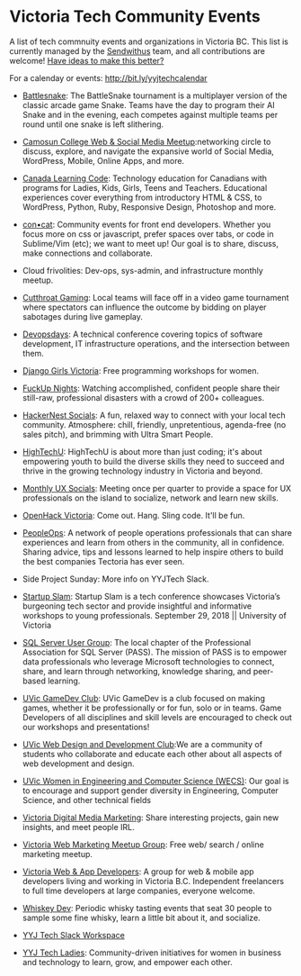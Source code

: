 # Victoria Tech Community Events


A list of tech commnuity events and organizations in Victoria BC. This list is currently managed by the [Sendwithus](http://sendwithus.com/about) team, and all contributions are welcome! [Have ideas to make this better?](mailto:us@sendwithus.com)

For a calenday or events: http://bit.ly/yyjtechcalendar


* [Battlesnake](battlesnake.io): The BattleSnake tournament is a multiplayer version of the classic arcade game Snake. Teams have the day to program their AI Snake and in the evening, each competes against multiple teams per round until one snake is left slithering.

* [Camosun College Web & Social Media Meetup](https://www.meetup.com/Camosun-College-Social-Media-Meetup/):networking circle to discuss, explore, and navigate the expansive world of Social Media, WordPress, Mobile, Online Apps, and more. 

* [Canada Learning Code](https://www.canadalearningcode.ca/chapters/victoria/): Technology education for Canadians with programs for Ladies, Kids, Girls, Teens and Teachers. Educational experiences cover everything from introductory HTML & CSS, to WordPress, Python, Ruby, Responsive Design, Photoshop and more. 

* [con•cat](https://www.meetup.com/con-cat/): Community events for front end developers. Whether you focus more on css or javascript, prefer spaces over tabs, or code in Sublime/Vim (etc); we want to meet up! Our goal is to share, discuss, make connections and collaborate. 

* Cloud frivolities: Dev-ops, sys-admin, and infrastructure monthly meetup.

* [Cutthroat Gaming](https://www.cutthroatgaming.org/): Local teams will face off in a video game tournament where spectators can influence the outcome by bidding on player sabotages during live gameplay.

* [Devopsdays](https://www.devopsdays.org/events/2018-victoria/welcome/): A technical conference covering topics of software development, IT infrastructure operations, and the intersection between them.

* [Django Girls Victoria](https://djangogirls.org/victoria/): Free programming workshops for women.

* [FuckUp Nights](https://www.viatec.ca/events): Watching accomplished, confident people share their still-raw, professional disasters with a crowd of 200+ colleagues.

* [HackerNest Socials](https://www.meetup.com/HackerNestYYJ/): A fun, relaxed way to connect with your local tech community. Atmosphere: chill, friendly, unpretentious, agenda-free (no sales pitch), and brimming with Ultra Smart People.

* [HighTechU](https://www.hightechu.ca/): HighTechU is about more than just coding; it's about empowering youth to build the diverse skills they need to succeed and thrive in the growing technology industry in Victoria and beyond.

* [Monthly UX Socials](https://www.meetup.com/UX-Victoria/): Meeting once per quarter to provide a space for UX professionals on the island to socialize, network and learn new skills. 

* [OpenHack Victoria](https://www.meetup.com/OpenHack-Victoria/): Come out. Hang. Sling code. It'll be fun.

* [PeopleOps](http://www.peopleops.ca/): A network of people operations professionals that can share experiences and learn from others in the community, all in confidence. Sharing advice, tips and lessons learned to help inspire others to build the best companies Tectoria has ever seen.

* Side Project Sunday: More info on YYJTech Slack.

* [Startup Slam](startupslam.io): Startup Slam is a tech conference showcases Victoria’s burgeoning tech sector and provide insightful and informative workshops to young professionals. September 29, 2018 || University of Victoria

* [SQL Server User Group](https://www.meetup.com/Victoria-SQL-Server-User-Group/): The local chapter of the Professional Association for SQL Server (PASS). The mission of PASS is to empower data professionals who leverage Microsoft technologies to connect, share, and learn through networking, knowledge sharing, and peer-based learning.

* [UVic GameDev Club](https://www.facebook.com/groups/uvicgamedev/): UVic GameDev is a club focused on making games, whether it be professionally or for fun, solo or in teams. Game Developers of all disciplines and skill levels are encouraged to check out our workshops and presentations!

* [UVic Web Design and Development Club](https://github.com/uvicwebdev):We are a community of students who collaborate and educate each other about all aspects of web development and design.

* [UVic Women in Engineering and Computer Science (WECS)](https://wecs.csc.uvic.ca/): Our goal is to encourage and support gender diversity in Engineering, Computer Science, and other technical fields

* [Victoria Digital Media Marketing](https://www.meetup.com/Victoria-Digital-Media-Marketing-Meetup/): Share interesting projects, gain new insights, and meet people IRL.

* [Victoria Web Marketing Meetup Group](https://www.meetup.com/victoria-web-marketing/): Free web/ search / online marketing meetup.

* [Victoria Web & App Developers](https://www.meetup.com/Victoria-Web-App-Developers/): A group for web & mobile app developers living and working in Victoria B.C. Independent freelancers to full time developers at large companies, everyone welcome.

* [Whiskey Dev](https://whiskydev.com/): Periodic whisky tasting events that seat 30 people to sample some fine whisky, learn a little bit about it, and socialize.

* [YYJ Tech Slack Workspace](https://joinyyjtechslack.herokuapp.com/)

* [YYJ Tech Ladies](http://www.yyjtechladies.com/about-us): Community-driven initiatives for women in business and technology to learn, grow, and empower each other. 
